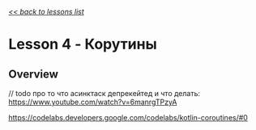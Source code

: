 [*<< back to lessons list*](../readme.md)

# Lesson 4 - Корутины
## Overview
// todo 
про то что асинктаск депрекейтед и что делать:
https://www.youtube.com/watch?v=6manrgTPzyA

https://codelabs.developers.google.com/codelabs/kotlin-coroutines/#0
